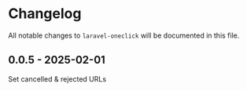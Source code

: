 # Changelog

All notable changes to `laravel-oneclick` will be documented in this file.

## 0.0.5 - 2025-02-01

Set cancelled & rejected URLs
